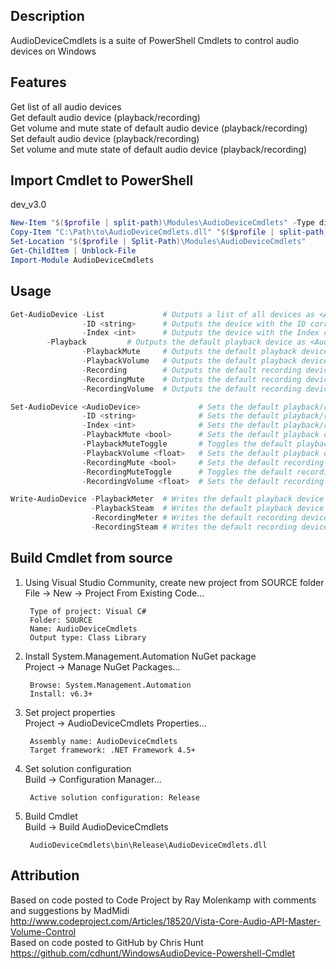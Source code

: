 ## Description
AudioDeviceCmdlets is a suite of PowerShell Cmdlets to control audio devices on Windows


## Features
Get list of all audio devices  
Get default audio device (playback/recording)  
Get volume and mute state of default audio device (playback/recording)  
Set default audio device (playback/recording)  
Set volume and mute state of default audio device (playback/recording)  


## Import Cmdlet to PowerShell
dev_v3.0
```powershell
New-Item "$($profile | split-path)\Modules\AudioDeviceCmdlets" -Type directory -Force
Copy-Item "C:\Path\to\AudioDeviceCmdlets.dll" "$($profile | split-path)\Modules\AudioDeviceCmdlets\AudioDeviceCmdlets.dll"
Set-Location "$($profile | Split-Path)\Modules\AudioDeviceCmdlets"
Get-ChildItem | Unblock-File
Import-Module AudioDeviceCmdlets
```


## Usage
```PowerShell
Get-AudioDevice -List             # Outputs a list of all devices as <AudioDevice>
                -ID <string>      # Outputs the device with the ID corresponding to the given <string>
                -Index <int>      # Outputs the device with the Index corresponding to the given <int>
		-Playback         # Outputs the default playback device as <AudioDevice>
                -PlaybackMute     # Outputs the default playback device's mute state as <bool>
                -PlaybackVolume   # Outputs the default playback device's volume level on 100 as <float>
                -Recording        # Outputs the default recording device as <AudioDevice>
                -RecordingMute    # Outputs the default recording device's mute state as <bool>
                -RecordingVolume  # Outputs the default recording device's volume level on 100 as <float>
```
```PowerShell
Set-AudioDevice <AudioDevice>             # Sets the default playback/recording device to the given <AudioDevice>, can be piped
                -ID <string>              # Sets the default playback/recording device to the device with the ID corresponding to the given <string>
                -Index <int>              # Sets the default playback/recording device to the device with the Index corresponding to the given <int>
                -PlaybackMute <bool>      # Sets the default playback device's mute state to the given <bool>
                -PlaybackMuteToggle       # Toggles the default playback device's mute state
                -PlaybackVolume <float>   # Sets the default playback device's volume level on 100 to the given <float>
                -RecordingMute <bool>     # Sets the default recording device's mute state to the given <bool>
                -RecordingMuteToggle      # Toggles the default recording device's mute state
                -RecordingVolume <float>  # Sets the default recording device's volume level on 100 to the given <float>
```
```PowerShell
Write-AudioDevice -PlaybackMeter  # Writes the default playback device's power output on 100 as a meter
                  -PlaybackSteam  # Writes the default playback device's power output on 100 as a stream of <int>
                  -RecordingMeter # Writes the default recording device's power output on 100 as a meter
                  -RecordingSteam # Writes the default recording device's power output on 100 as a stream of <int>
```


## Build Cmdlet from source

1. Using Visual Studio Community, create new project from SOURCE folder  
    File -> New -> Project From Existing Code...
    
		Type of project: Visual C#
		Folder: SOURCE
		Name: AudioDeviceCmdlets
		Output type: Class Library

2. Install System.Management.Automation NuGet package  
    Project -> Manage NuGet Packages...

		Browse: System.Management.Automation
		Install: v6.3+

3. Set project properties  
	Project -> AudioDeviceCmdlets Properties...

		Assembly name: AudioDeviceCmdlets
		Target framework: .NET Framework 4.5+

4. Set solution configuration  
    Build -> Configuration Manager...

		Active solution configuration: Release

5. Build Cmdlet  
    Build -> Build AudioDeviceCmdlets

        AudioDeviceCmdlets\bin\Release\AudioDeviceCmdlets.dll


## Attribution

Based on code posted to Code Project by Ray Molenkamp with comments and suggestions by MadMidi  
http://www.codeproject.com/Articles/18520/Vista-Core-Audio-API-Master-Volume-Control  
Based on code posted to GitHub by Chris Hunt  
https://github.com/cdhunt/WindowsAudioDevice-Powershell-Cmdlet  
